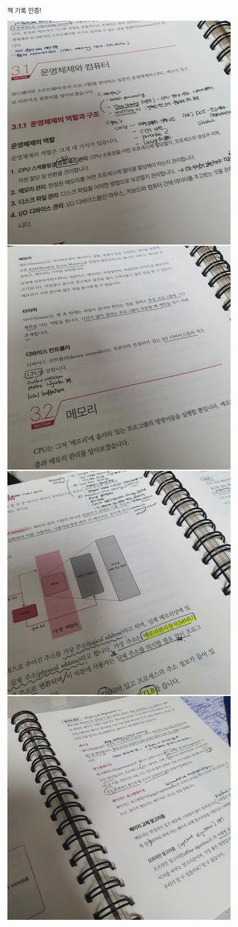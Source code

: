 책 기록 인증!

![week1_image](./images_hyry/01.jpg)
![week1_image](./images_hyry/02.jpg)
![week1_image](./images_hyry/03.jpg)
![week1_image](./images_hyry/04.jpg)